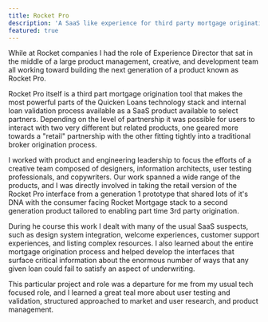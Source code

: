 ```yaml
---
title: Rocket Pro
description: 'A SaaS like experience for third party mortgage origination'
featured: true
---
```


While at Rocket companies I had the role of Experience Director that sat in the middle of a large product management, creative, and development team all working toward building the next generation of a product known as Rocket Pro. 

Rocket Pro itself is a third part mortgage origination tool that makes the most powerful parts of the Quicken Loans technology stack and internal loan validation process available as a SaaS product available to select partners. Depending on the level of partnership it was possible for users to interact with two very different but related products, one geared more towards a "retail" partnership with the other fitting tightly into a traditional broker origination process. 

I worked with product and engineering leadership to focus the efforts of a creative team composed of designers, information architects, user testing professionals, and copywriters. Our work spanned a wide range of the products, and I was directly involved in taking the retail version of the Rocket Pro interface from a generation 1 prototype that shared lots of it's DNA with the consumer facing Rocket Mortgage stack to a second generation product tailored to enabling part time 3rd party origination. 

During he course this work I dealt with many of the usual SaaS suspects, such as design system integration, welcome experiences, customer support experiences, and listing complex resources. I also learned about the entire mortgage origination process and helped develop the interfaces that surface critical information about the enormous number of ways that any given loan could fail to satisfy an aspect of underwriting. 

This particular project and role was a departure for me from my usual tech focused role, and I learned a great teal more about user testing and validation, structured approached to market and user research, and product management. 
